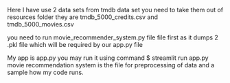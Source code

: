 Here I have use 2 data sets from tmdb data set
you need to take them out of resources folder
they are tmdb_5000_credits.csv and tmdb_5000_movies.csv

you need to run movie_recommender_system.py file file first as it dumps 2 .pkl file which will be required by our app.py file

My app is app.py
you may run it using command $ streamlit run app.py
movie recommendation system is the file for preprocessing of data and a sample how my code runs.
